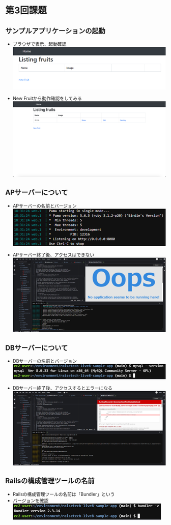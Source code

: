# 第3回課題
## サンプルアプリケーションの起動
- ブラウザで表示、起動確認
![起動確認](./image/lecture03_01.png)

- New Fruitから動作確認をしてみる
![動作確認](./image/lecture03_07.png)

## APサーバーについて
- APサーバーの名前とバージョン
![APサーバーの名前とバージョン](./image/lecture03_02.png)

- APサーバー終了後、アクセスはできない
![サーバー終了後にアクセス確認](./image/lecture03_03.png)

## DBサーバーについて
- DBサーバーの名前とバージョン
![DBサーバーの名前とバージョン](./image/lecture03_04.png)

- DBサーバー終了後、アクセスするとエラーになる
![DBサーバー終了後、再度アクセス](./image/lecture03_05.png)

## Railsの構成管理ツールの名前
- Railsの構成管理ツールの名前は「Bundler」という
- バージョンを確認
![Bundlerのバージョン](./image/lecture03_06.png)
